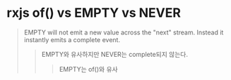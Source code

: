 # rxjs of() vs EMPTY vs NEVER

> EMPTY will not emit a new value across the "next" stream. Instead it instantly emits a complete event.
>
> > EMPTY와 유사하지만 NEVER는 complete되지 않는다.
> >
> > > EMPTY는 of()와 유사
